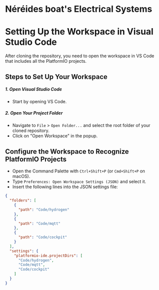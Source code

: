 # Néréides boat's Electrical Systems
# Setting Up the Workspace in Visual Studio Code

After cloning the repository, you need to open the workspace in VS Code that includes all the PlatformIO projects.

## Steps to Set Up Your Workspace






##### 1. Open Visual Studio Code

 - Start by opening VS Code.

##### 2. Open Your Project Folder

- Navigate to `File` > `Open Folder...` and select the root folder of your cloned repository.
- Click on "Open Workspace" in the popup.



##  Configure the Workspace to Recognize PlatformIO Projects

- Open the Command Palette with `Ctrl+Shift+P` (or `Cmd+Shift+P` on macOS).
- Type `Preferences: Open Workspace Settings (JSON)` and select it.
- Insert the following lines into the JSON settings file:

```json
{
  "folders": [
    {
      "path": "Code/hydrogen"
    },
    {
      "path": "Code/mqtt"
    },
    {
      "path": "Code/cockpit"
    }
  ],
  "settings": {
    "platformio-ide.projectDirs": [
      "Code/hydrogen",
      "Code/mqtt",
      "Code/cockpit"
    ]
  }
}
